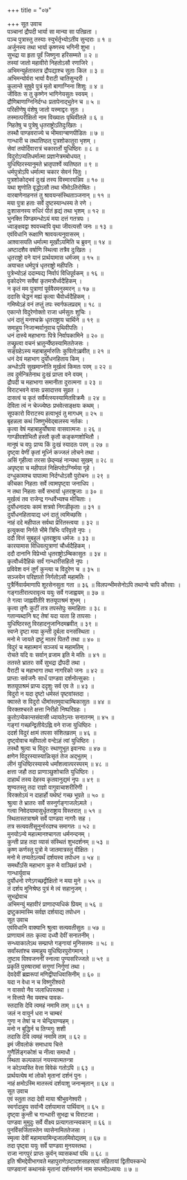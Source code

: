 +++
title = "०७"

+++
सूत उवाच  
पञ्चानां द्रौपदी भार्या सा मान्या सा पतिव्रता ।  
पञ्च पुत्रास्तु तस्याः स्युर्भर्तृभ्योऽतीव सुन्दराः ॥ १ ॥  
अर्जुनस्य तथा भार्या कृष्णस्य भगिनी शुभा ।  
सुभद्रा या हृता पूर्वं जिष्णुना हरिसम्मते ॥ २ ॥  
तस्यां जातो महावीरो निहतोऽसौ रणाजिरे ।  
अभिमन्युर्हतास्तत्र द्रौपद्याश्च सुताः किल ॥ ३ ॥  
अभिमन्योर्वरा भार्या वैराटी चातिसुन्दरी ।  
कुलान्ते सुषुवे पुत्रं मृतो बाणाग्निना शिशुः ॥ ४ ॥  
जीवितः स तु कृष्णेन भागिनेयसुतः स्वयम् ।  
द्रौणिबाणाग्निनिर्दग्धः प्रतापेनाद्‌भुतेन च ॥ ५ ॥  
परिक्षीणेषु वंशेषु जातो यस्माद्वरः सुतः ।  
तस्मात्परीक्षितो नाम विख्यातः पृथिवीतले ॥ ६ ॥  
निहतेषु च पुत्रेषु धृतराष्ट्रोऽतिदुःखितः ।  
तस्थौ पाण्डवराज्ये च भीमवाग्बाणपीडितः ॥ ७ ॥  
गान्धारी च तथातिष्ठत् पुत्रशोकातुरा भृशम् ।  
सेवां तयोर्दिवारात्रं चकारार्तो युधिष्ठिरः ॥ ८ ॥  
विदुरोऽप्यतिधर्मात्मा प्रज्ञानेत्रमबोधयत् ।  
युधिष्ठिरस्यानुमते भ्रातृपार्श्वे व्यतिष्ठत ॥ ९ ॥  
धर्मपुत्रोऽपि धर्मात्मा चकार सेवनं पितुः ।  
पुत्रशोकोद्‌भवं दुःखं तस्य विस्मारयन्निव ॥ १० ॥  
यथा शृणोति वृद्धोऽसौ तथा भीमोऽतिरोषितः ।  
वारबाणेनाहनत्तं तु श्रावयन्संस्थिताञ्जनान् ॥ ११ ॥  
मया पुत्रा हताः सर्वे दुष्टस्यान्धस्य ते रणे ।  
दुःशासनस्य रुधिरं पीतं हृद्यं तथा भृशम् ॥ १२ ॥  
भुनक्ति पिण्डमन्धोऽयं मया दत्तं गतत्रपः ।  
ध्वाङ्क्षवद्वा श्ववच्चापि वृथा जीवत्यसौ जनः ॥ १३ ॥  
एवंविधानि रूक्षाणि श्रावयत्यनुवासरम् ।  
आश्वासयति धर्मात्मा मूर्खोऽयमिति च ब्रुवन् ॥ १४ ॥  
अष्टादशैव वर्षाणि स्थित्वा तत्रैव दुःखितः ।  
धृतराष्ट्रो वने यानं प्रार्थयामास धर्मजम् ॥ १५ ॥  
अयाचत धर्मपुत्रं धृतराष्ट्रो महीपतिः ।  
पुत्रेभ्योऽहं ददाम्यद्य निर्वापं विधिपूर्वकम् ॥ १६ ॥  
वृकोदरेण सर्वेषां कृतमत्रौर्ध्वदैहिकम् ।  
न कृतं मम पुत्राणां पूर्ववैरमनुस्मरन् ॥ १७ ॥  
ददासि चेद्धनं मह्यं कृत्वा चैवोर्ध्वदैहिकम् ।  
गमिष्येऽहं वनं तप्तुं तपः स्वर्गफलप्रदम् ॥ १८ ॥  
एकान्ते विदुरेणोक्तो राजा धर्मसुतः शुचिः ।  
धनं दातुं मनश्चक्रे धृतराष्ट्राय चार्थिने ॥ १९ ॥  
समाहूय निजान्मर्वानुवाच पृथिवीपतिः ।  
धनं दास्ये महाभागाः पित्रे निर्वापकामिने ॥ २० ॥  
तच्छ्रुत्वा वचनं भ्रातुर्न्येष्ठस्यामिततेजसः ।  
सङ्ग्रहेऽस्य महाबाहुर्मारुतिः कुपितोऽब्रवीत् ॥ २१ ॥  
धनं देयं महाभाग दुर्योधनहिताय किम् ।  
अन्धोऽपि सुखमाप्नोति मूर्खत्वं किमतः परम् ॥ २२ ॥  
तव दुर्मन्त्रितेनाथ दुःखं प्राप्ता वने वयम् ।  
द्रौपदी च महाभागा समानीता दुरात्मना ॥ २३ ॥  
विराटभवने वासः प्रसादात्तव सुव्रत ।  
दासत्वं च कृतं सर्वैर्मत्स्यस्यामितविक्रमैः ॥ २४ ॥  
देविता त्वं न चेज्ज्येष्ठः प्रभवेत्सङ्क्षयः कथम् ।  
सूपकारो विराटस्य हत्वाभूवं तु मागधम् ॥ २५ ॥  
बृहन्नला कथं जिष्णुर्भवेद्‌बालस्य नर्तकः ।  
कृत्वा वेषं महाबाहुर्योषाया वासवात्मजः ॥ २६ ॥  
गाण्डीवशोभितौ हस्तौ कृतौ कङ्कणशोभितौ ।  
मानुषं च वपुः प्राप्य किं दुःखं स्यादतः परम् ॥ २७ ॥  
दृष्ट्वा वेणीं कृतां मूर्ध्नि कज्जलं लोचने तथा ।  
असिं गृहीत्वा तरसा छेद्म्यहं नान्यथा सुखम् ॥ २८ ॥  
अपृष्ट्वा च महीपालं निक्षिप्तोऽग्निर्मया गृहे ।  
दग्धुकामश्च पापात्मा निर्दग्धोऽसौ पुरोचनः ॥ २९ ॥  
कीचका निहताः सर्वे त्वामपृष्ट्वा जनाधिप ।  
न तथा निहताः सर्वे सभार्या धृतराष्ट्रजाः ॥ ३० ॥  
मूर्खत्वं तव राजेन्द्र गन्धर्वेभ्यश्च मोचिताः ।  
दुर्योधनादयः कामं शत्रवो निगडीकृताः ॥ ३१ ॥  
दुर्योधनहितायाद्य धनं दातुं त्वमिच्छसि ।  
नाहं ददे महीपाल सर्वथा प्रेरितस्त्वया ॥ ३२ ॥  
इत्युक्त्वा निर्गते भीमे त्रिभिः परिवृतो नृपः ।  
ददौ वित्तं सुबहुलं धृतराष्ट्राय धर्मजः ॥ ३३ ॥  
कारयामास विधिवत्पुत्राणां चौर्ध्वदैहिकम् ।  
ददौ दानानि विप्रेभ्यो धृतराष्ट्रोऽम्बिकासुतः ॥ ३४ ॥  
कृत्वौर्ध्वदैहिकं सर्वं गान्धारीसहितो नृपः ।  
प्रविवेश वनं तूर्णं कुन्त्या च विदुरेण च ॥ ३५ ॥  
सञ्जयेन परिज्ञातो निर्गतोऽसौ महामतिः ।  
पुत्रैर्निवार्यमाणापि शूरसेनसुता गता ॥ ३६ ॥
विलपन्भीमसेनोऽपि तथान्ये चापि कौरवाः ।  
गङ्गातीरात्परावृत्य ययुः सर्वे गजाह्वयम् ॥ ३७ ॥  
ते गत्वा जाह्नवीतीरे शतयूपाश्रमं शुभम् ।  
कृत्वा तृणैः कुटीं तत्र तपस्तेपुः समाहिताः ॥ ३८ ॥  
गतान्यब्दानि षट् तेषां यदा याता हि तापसाः ।  
युधिष्ठिरस्तु विरहादनुजानिदमब्रवीत् ॥ ३९ ॥  
स्वप्ने दृष्टा मया कुन्ती दुर्बला वनसंस्थिता ।  
मनो मे जायते द्रष्टुं मातरं पितरौ तथा ॥ ४० ॥  
विदुरं च महात्मानं सञ्जयं च महामतिम् ।  
रोचते यदि वः सर्वान् व्रजाम इति मे मतिः ॥ ४१ ॥  
ततस्ते भ्रातरः सर्वे सुभद्रा द्रौपदी तथा ।  
वैराटी च महाभागा तथा नागरिको जनः ॥ ४२ ॥  
प्राप्ताः सर्वजनैः सार्धं पाण्डवा दर्शनोत्सुकाः ।  
शतयूपाश्रमं प्राप्य ददृशुः सर्व एव ते ॥ ४३ ॥  
विदुरो न यदा दृष्टो धर्मस्तं पृष्टवांस्तदा ।  
क्वास्ते स विदुरो धीमांस्तमुवाचाम्बिकासुतः ॥ ४४ ॥  
विरक्तश्चरते क्षत्ता निरीहो निष्परिग्रहः ।  
कुतोऽप्येकान्तसंवासी ध्यायतेऽन्तः सनातनम् ॥ ४५ ॥  
गङ्गां गच्छन्द्वितीयेऽह्नि वने राजा युधिष्ठिरः ।  
ददर्श विदुरं क्षामं तपसा संशितव्रतम् ॥ ४६ ॥  
दृष्ट्वोवाच महीपालो वन्देऽहं त्वां युधिष्ठिरः ।  
तस्थौ श्रुत्वा च विदुरः स्थाणुभूत इवानघः ॥ ४७ ॥  
क्षणेन विदुरस्यास्यान्निःसृतं तेज अद्‌भुतम् ।  
लीनं युधिष्ठिरस्यास्ये धर्मांशत्वात्परस्परम् ॥ ४८ ॥  
क्षत्ता जहौ तदा प्राणाञ्छुशोचाति युधिष्ठिरः ।  
दाहार्थं तस्य देहस्य कृतवानुद्यमं नृपः ॥ ४९ ॥  
शृण्वतस्तु तदा राज्ञो वागुवाचाशरीरिणी ।  
विरक्तोऽयं न दाहार्हो यथेष्टं गच्छ भूपते ॥ ५० ॥  
श्रुत्वा ते भ्रातरः सर्वे सस्नुर्गङ्गाजलेऽमले ।  
गत्वा निवेदयामासुर्धृतराष्ट्राय विस्तरात् ॥ ५१ ॥  
स्थितास्तत्राश्रमे सर्वे पाण्डवा नागरैः सह ।  
तत्र सत्यवतीसूनुर्नारदश्च समागतः ॥ ५२ ॥  
मुनयोऽन्ये महात्मानश्चागता धर्मनन्दनम् ।  
कुन्ती प्राह तदा व्यासं संस्थितं शुभदर्शनम् ॥ ५३ ॥  
कृष्ण कर्णस्तु पुत्रो मे जातमात्रस्तु वीक्षितः ।  
मनो मे तप्यतेऽत्यर्थं दर्शयस्व तपोधन ॥ ५४ ॥  
समर्थोऽसि महाभाग कुरु मे वाञ्छितं प्रभो ।  
गान्धार्युवाच  
दुर्योधनो रणेऽगच्छद्वीक्षितो न मया मुने ॥ ५५ ॥  
तं दर्शय मुनिश्रेष्ठ पुत्रं मे त्वं सहानुजम् ।  
सुभद्रोवाच  
अभिमन्युं महावीरं प्राणादप्यधिकं प्रियम् ॥ ५६ ॥  
द्रष्टुकामास्मि सर्वज्ञ दर्शयाद्य तपोधन ।  
सूत उवाच  
एवंविधानि वाक्यानि श्रुत्वा सत्यवतीसुतः ॥ ५७ ॥  
प्राणायामं ततः कृत्वा दध्यौ देवीं सनातनीम् ।  
सन्ध्याकालेऽथ सम्प्राप्ते गङ्गायां मुनिसत्तमः ॥ ५८ ॥  
सर्वांस्तांश्च समाहूय युधिष्ठिरपुरोगमान् ।  
तुष्टाव विश्वजननीं स्नात्वा पुण्यसरिज्जले ॥ ५९ ॥  
प्रकृतिं पुरुषारामां सगुणां निर्गुणां तथा ।  
देवदेवीं ब्रह्मरूपां मणिद्वीपाधिवासिनीम् ॥ ६० ॥  
यदा न वेधा न च विष्णुरीश्वरो  
     न वासवो नैव जलाधिपस्तथा ।  
न वित्तपो नैव यमश्च पावक-  
     स्तदासि देवि त्वमहं नमामि ताम् ॥ ६१ ॥  
जलं न वायुर्न धरा न चाम्बरं  
     गुणा न तेषां च न चेन्द्रियाण्यहम् ।  
मनो न बुद्धिर्न च तिग्मगुः शशी  
     तदासि देवि त्वमहं नमामि ताम् ॥ ६२ ॥  
इमं जीवलोकं समाधाय चित्ते  
     गुणैर्लिङ्गकोशं च नीत्वा समाधौ ।  
स्थिता कल्पकालं नयस्यात्मतन्त्रा  
     न कोऽप्यस्ति वेत्ता विवेकं गतोऽपि ॥ ६३ ॥  
प्रार्थयत्येष मां लोको मृतानां दर्शनं पुनः ।  
नाहं क्षमोऽस्मि मातस्त्वं दर्शयाशु जनान्मृतान् ॥ ६४ ॥  
सूत उवाच  
एवं स्तुता तदा देवी माया श्रीभुवनेश्वरी ।  
स्वर्गादाहूय सर्वान्वै दर्शयामास पार्थिवान् ॥ ६५ ॥  
दृष्ट्वा कुन्ती च गान्धारी सुभद्रा च विराटजा ।  
पाण्डवा मुमुदुः सर्वे वीक्ष्य प्रत्यागतान्स्वकान् ॥ ६६ ॥  
पुनर्विसर्जितास्तेन व्यासेनामिततेजसा ।  
स्मृत्वा देवीं महामायामिन्द्रजालमिवोद्यतम् ॥ ६७ ॥  
तदा पृष्ट्वा ययुः सर्वे पाण्डवा मुनयस्तथा ।  
राजा नागपुरं प्राप्तः कुर्वन् व्यासकथां पथि ॥ ६८ ॥  
इति श्रीमद्देवीभागवते महापुराणेऽष्टादशसाहस्र्यां संहितायां द्वितीयस्कन्धे  
पाण्डवानां कथानकं मृतानां दर्शनवर्णनं नाम सप्तमोऽध्यायः ॥ ७ ॥
